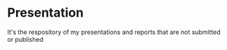 # Presentation
It's the respository of my presentations and reports that are not submitted or published

